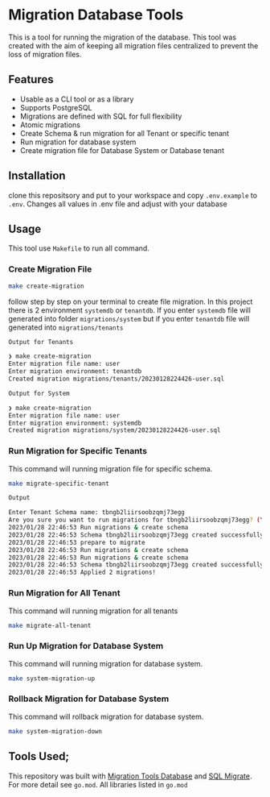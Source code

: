 # Migration Database Tools

This is a tool for running the migration of the database. This tool was created with the aim of keeping all migration files centralized to prevent the loss of migration files.

## Features

- Usable as a CLI tool or as a library
- Supports PostgreSQL
- Migrations are defined with SQL for full flexibility
- Atomic migrations
- Create Schema & run migration for all Tenant or specific tenant
- Run migration for database system
- Create migration file for Database System or Database tenant

## Installation

clone this repositsory and put to your workspace and copy `.env.example` to `.env`. Changes all values in .env file and adjust with your database

## Usage

This tool use `Makefile` to run all command.

### Create Migration File

```bash
make create-migration
```

follow step by step on your terminal to create file migration.
In this project there is 2 environment `systemdb` or `tenantdb`. If you enter `systemdb` file will generated into folder `migrations/system` but if you enter `tenantdb` file will generated into `migrations/tenants`

```bash
Output for Tenants

❯ make create-migration
Enter migration file name: user
Enter migration environment: tenantdb
Created migration migrations/tenants/20230128224426-user.sql
```

```bash
Output for System

❯ make create-migration
Enter migration file name: user
Enter migration environment: systemdb
Created migration migrations/system/20230128224426-user.sql
```

### Run Migration for Specific Tenants

This command will running migration file for specific schema.

```bash
make migrate-specific-tenant
```

```bash
Output

Enter Tenant Schema name: tbngb2liirsoobzqmj73egg
Are you sure you want to run migrations for tbngb2liirsoobzqmj73egg? (Y/N) y
2023/01/28 22:46:53 Run migrations & create schema
2023/01/28 22:46:53 Schema tbngb2liirsoobzqmj73egg created successfully
2023/01/28 22:46:53 prepare to migrate
2023/01/28 22:46:53 Run migrations & create schema
2023/01/28 22:46:53 Run migrations & create schema
2023/01/28 22:46:53 Schema tbngb2liirsoobzqmj73egg created successfully
2023/01/28 22:46:53 Applied 2 migrations!
```

### Run Migration for All Tenant

This command will running migration for all tenants

```bash
make migrate-all-tenant
```

### Run Up Migration for Database System

This command will running migration for database system.

```bash
make system-migration-up
```

### Rollback Migration for Database System

This command will rollback migration for database system.

```bash
make system-migration-down
```

## Tools Used;

This repository was built with [Migration Tools Database](https://github.com/apsyadira-jubelio/migration-tools-database) and [SQL Migrate](https://github.com/rubenv/sql-migrate).
For more detail see `go.mod`. All libraries listed in `go.mod`
